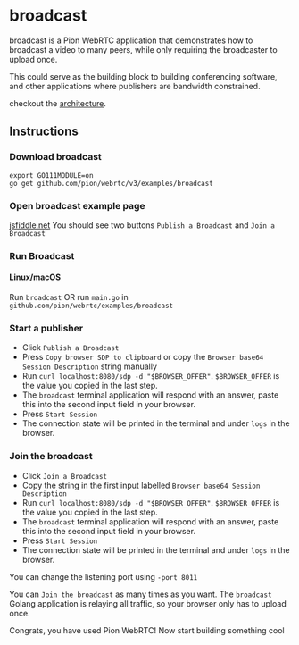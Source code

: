 # broadcast

broadcast is a Pion WebRTC application that demonstrates how to broadcast a video to many peers, while only requiring the broadcaster to upload once.

This could serve as the building block to building conferencing software, and other applications where publishers are bandwidth constrained.

checkout the [architecture](https://viewer.diagrams.net/?tags=%7B%7D&highlight=FFFFFF&edit=_blank&layers=1&nav=1&title=drawio#Uhttps%3A%2F%2Fraw.githubusercontent.com%2Fmohammadne%2FwebRTC%2Fmaster%2Fexamples%2Fbroadcast%2Farchitecture.drawio).

## Instructions

### Download broadcast

```
export GO111MODULE=on
go get github.com/pion/webrtc/v3/examples/broadcast
```

### Open broadcast example page

[jsfiddle.net](https://jsfiddle.net/ypcsbnu3/) You should see two buttons `Publish a Broadcast` and `Join a Broadcast`

### Run Broadcast

#### Linux/macOS

Run `broadcast` OR run `main.go` in `github.com/pion/webrtc/examples/broadcast`

### Start a publisher

* Click `Publish a Broadcast`
* Press `Copy browser SDP to clipboard` or copy the `Browser base64 Session Description` string manually
* Run `curl localhost:8080/sdp -d "$BROWSER_OFFER"`. `$BROWSER_OFFER` is the value you copied in the last step.
* The `broadcast` terminal application will respond with an answer, paste this into the second input field in your browser.
* Press `Start Session`
* The connection state will be printed in the terminal and under `logs` in the browser.

### Join the broadcast

* Click `Join a Broadcast`
* Copy the string in the first input labelled `Browser base64 Session Description`
* Run `curl localhost:8080/sdp -d "$BROWSER_OFFER"`. `$BROWSER_OFFER` is the value you copied in the last step.
* The `broadcast` terminal application will respond with an answer, paste this into the second input field in your browser.
* Press `Start Session`
* The connection state will be printed in the terminal and under `logs` in the browser.

You can change the listening port using `-port 8011`

You can `Join the broadcast` as many times as you want. The `broadcast` Golang application is relaying all traffic, so your browser only has to upload once.

Congrats, you have used Pion WebRTC! Now start building something cool

